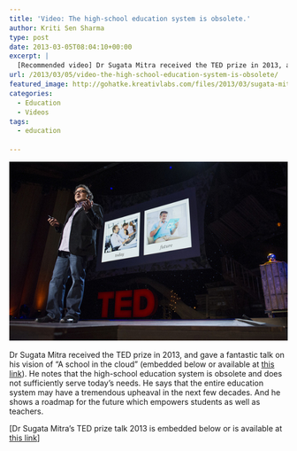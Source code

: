 ```yaml
---
title: 'Video: The high-school education system is obsolete.'
author: Kriti Sen Sharma
type: post
date: 2013-03-05T08:04:10+00:00
excerpt: |
  [Recommended video] Dr Sugata Mitra received the TED prize in 2013, and gave a fantastic talk on his vision of "A school in the cloud". He notes that the high-school education system is obsolete and does not sufficiently serve today's needs... And he shows a roadmap for the future which empowers students as well as teachers.
url: /2013/03/05/video-the-high-school-education-system-is-obsolete/
featured_image: http://gohatke.kreativlabs.com/files/2013/03/sugata-mitra-playlist.jpg
categories:
  - Education
  - Videos
tags:
  - education

---
```

![sugata-mitra-playlist](https://raw.githubusercontent.com/kritisen/gohatke/main/content/images/2013/03/sugata-mitra-playlist.jpg)

Dr Sugata Mitra received the TED prize in 2013, and gave a fantastic talk on his vision of &#8220;A school in the cloud&#8221; (embedded below or available at <a href="http://www.ted.com/talks/sugata_mitra_build_a_school_in_the_cloud.html" target="_blank">this link</a>). He notes that the high-school education system is obsolete and does not sufficiently serve today&#8217;s needs. He says that the entire education system may have a tremendous upheaval in the next few decades. And he shows a roadmap for the future which empowers students as well as teachers.

[Dr Sugata Mitra&#8217;s TED prize talk 2013 is embedded below or is available at <a href="http://www.ted.com/talks/sugata_mitra_build_a_school_in_the_cloud.html" target="_blank">this link</a>]
